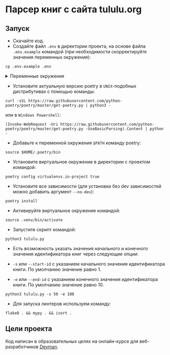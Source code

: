 # Парсер книг с сайта tululu.org

## Запуск

- Скачайте код.
- Cоздайте файл `.env` в директории проекта, на основе файла `.env.example` командой 
(при необходимости скорректируйте значения переменных окружения):
```
cp .env.example .env
```
<details>
  <summary>Переменные окружения</summary>
  <pre>
    ROOT_PATH=downloads
    IMG_PATH=images
    BOOK_PATH=books
    SITE_URL_ROOT=https://tululu.org
    SITE_URI_TXT=txt.php
    TIMEOUT=10
    RETRY_COUNT=5
    STATUS_FORCE_LIST=429,500,502,503,504
    ALLOWED_METHODS=HEAD,GET,OPTIONS
  </pre>
</details>

- Установите актуальную версию poetry в `UNIX`-подобных дистрибутивах с помощью команды:
```
curl -sSL https://raw.githubusercontent.com/python-poetry/poetry/master/get-poetry.py | python3 -
```
или в `Windows Powershell`:
```
(Invoke-WebRequest -Uri https://raw.githubusercontent.com/python-poetry/poetry/master/get-poetry.py -UseBasicParsing).Content | python -
```
- Добавьте к переменной окружения `$PATH` команду poetry:
```
source $HOME/.poetry/bin
```
- Установите виртуальное окружение в директории с проектом командой:
```
poetry config virtualenvs.in-project true
```
- Установите все зависимости (для установки без dev зависимостей можно добавить аргумент `--no-dev`):
```
poetry install
```
- Активируйте виртуальное окружение командой: 
```
source .venv/bin/activate
```
- Запустите скрипт командой:
```
python3 tululu.py
```
- Есть возможность указать значения начального и конечного значения идентификатора книг через следующие опции:

- `-s` или `--start-id` c указанием начального значения идентификатора книги. По умолчанию значение равно 1.
- `-e` или `--end-id` c указанием конечного значения идентификатора книги. По умолчанию значение равно 10.
```
python3 tululu.py -s 50 -e 100
```
- Для запуска линтеров используем команду:
```
flake8 . && mypy . && isort .
```

## Цели проекта
Код написан в образовательных целях на онлайн-курсе для веб-разработчиков [Devman](https://dvmn.org).
